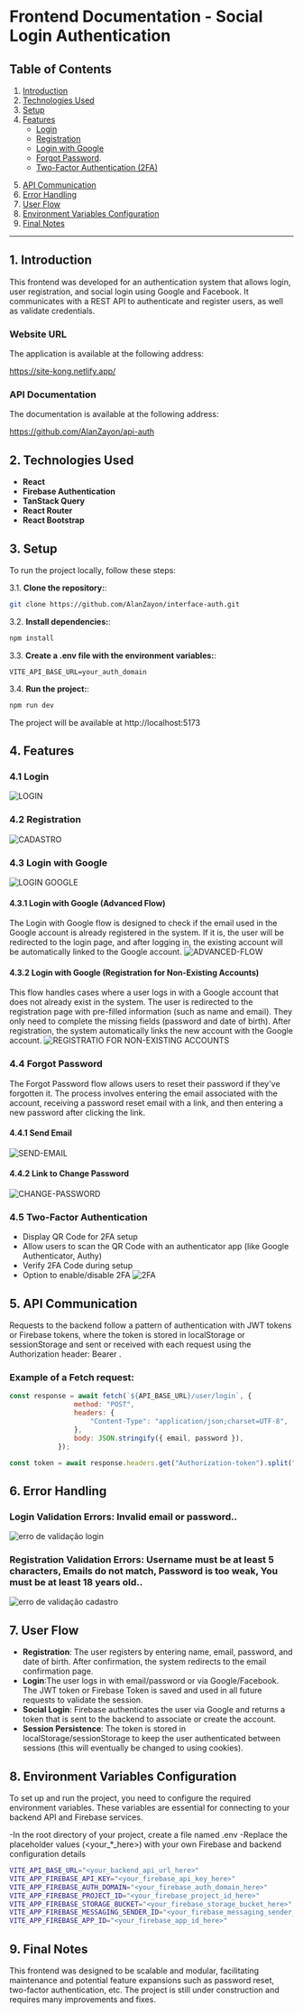 # Frontend Documentation - Social Login Authentication

## Table of Contents

1. [Introduction](#1-introduction)
2. [Technologies Used](#2-technologies-used)
3. [Setup](#3-setup)
4. [Features](#4-features)
   - [Login](#41-login)
   - [Registration](#42-registration)
   - [Login with Google](#43-login-with-google)
   - [Forgot Password](#44-forgot-password).
   - [Two-Factor Authentication (2FA)](#45-two-factor-authentication)
  <!--  - [Login com Facebook](#44-login-com-facebook)-->
5. [API Communication](#5-api-communication)
6. [Error Handling](#6-error-handling)
7. [User Flow](#7-user-flow)
8. [Environment Variables Configuration](#8-environment-variables-configuration)
9. [Final Notes](#9-final-notes)

---

## 1. Introduction
This frontend was developed for an authentication system that allows login, user registration, and social login using Google and Facebook. It communicates with a REST API to authenticate and register users, as well as validate credentials.

### Website URL

The application is available at the following address:

https://site-kong.netlify.app/

### API Documentation

The documentation is available at the following address:

https://github.com/AlanZayon/api-auth

## 2. Technologies Used
- **React**
- **Firebase Authentication**
- **TanStack Query**
- **React Router**
- **React Bootstrap**

## 3. Setup

To run the project locally, follow these steps:

3.1. **Clone the repository:**:
   ```bash
   git clone https://github.com/AlanZayon/interface-auth.git
   ```
3.2. **Install dependencies:**:
   ```bash
   npm install
   ```
3.3. **Create a .env file with the environment variables:**:
   ```env
   VITE_API_BASE_URL=your_auth_domain
   ```
3.4. **Run the project:**:
   ```bash
   npm run dev
   ```
The project will be available at http://localhost:5173


## 4. Features

### 4.1 Login
![LOGIN](https://i.imgur.com/lCKa79t.gif)

### 4.2 Registration
![CADASTRO](https://i.imgur.com/hvZjU4Z.gif)

### 4.3 Login with Google
![LOGIN GOOGLE](https://i.imgur.com/J3bXMOU.gif)

#### 4.3.1 Login with Google (Advanced Flow)
The Login with Google flow is designed to check if the email used in the Google account is already registered in the system. If it is, the user will be redirected to the login page, and after logging in, the existing account will be automatically linked to the Google account.
![ADVANCED-FLOW](https://i.imgur.com/EyveR7e.gif)

#### 4.3.2 Login with Google (Registration for Non-Existing Accounts)
This flow handles cases where a user logs in with a Google account that does not already exist in the system. The user is redirected to the registration page with pre-filled information (such as name and email). They only need to complete the missing fields (password and date of birth). After registration, the system automatically links the new account with the Google account.
![REGISTRATIO FOR NON-EXISTING ACCOUNTS](https://i.imgur.com/6xEmfXr.gif)
<!-- 
### 4.4 Login com Facebook
![LOGIN FACEBOOK](https://i.imgur.com/QnuJpZj.gif)
-->
### 4.4 Forgot Password
The Forgot Password flow allows users to reset their password if they've forgotten it. The process involves entering the email associated with the account, receiving a password reset email with a link, and then entering a new password after clicking the link.

#### 4.4.1 Send Email
![SEND-EMAIL](https://i.imgur.com/SQ70P81.gif)

#### 4.4.2 Link to Change Password
![CHANGE-PASSWORD](https://i.imgur.com/bhLwFkP.gif)

### 4.5 Two-Factor Authentication
- Display QR Code for 2FA setup
- Allow users to scan the QR Code with an authenticator app (like Google Authenticator, Authy)
- Verify 2FA Code during setup
- Option to enable/disable 2FA
![2FA](https://i.imgur.com/Cc2Qzat.gif)

## 5. API Communication
Requests to the backend follow a pattern of authentication with JWT tokens or Firebase tokens, where the token is stored in localStorage or sessionStorage and sent or received with each request using the Authorization header: Bearer <token>.

### Example of a Fetch request:

```js
const response = await fetch(`${API_BASE_URL}/user/login`, {
                method: "POST",
                headers: {
                    "Content-Type": "application/json;charset=UTF-8",
                },
                body: JSON.stringify({ email, password }),
            });

const token = await response.headers.get("Authorization-token").split(" ")[1];
```

## 6. Error Handling
### Login Validation Errors: Invalid email or password..
![erro de validação login](https://i.imgur.com/nLROfyP.gif)
### Registration Validation Errors: Username must be at least 5 characters, Emails do not match, Password is too weak, You must be at least 18 years old..
![erro de validação cadastro](https://i.imgur.com/3eJcbsE.gif)

## 7. User Flow
- **Registration**: The user registers by entering name, email, password, and date of birth. After confirmation, the system redirects to the email confirmation page.
- **Login**:The user logs in with email/password or via Google/Facebook. The JWT token or Firebase Token is saved and used in all future requests to validate the session.
- **Social Login**: Firebase authenticates the user via Google and returns a token that is sent to the backend to associate or create the account.
- **Session Persistence**: The token is stored in localStorage/sessionStorage to keep the user authenticated between sessions (this will eventually be changed to using cookies).

## 8. Environment Variables Configuration
To set up and run the project, you need to configure the required environment variables. These variables are essential for connecting to your backend API and Firebase services.

-In the root directory of your project, create a file named .env
-Replace the placeholder values (<your_*_here>) with your own Firebase and backend configuration details
   ```bash
   VITE_API_BASE_URL="<your_backend_api_url_here>"
VITE_APP_FIREBASE_API_KEY="<your_firebase_api_key_here>"
VITE_APP_FIREBASE_AUTH_DOMAIN="<your_firebase_auth_domain_here>"
VITE_APP_FIREBASE_PROJECT_ID="<your_firebase_project_id_here>"
VITE_APP_FIREBASE_STORAGE_BUCKET="<your_firebase_storage_bucket_here>"
VITE_APP_FIREBASE_MESSAGING_SENDER_ID="<your_firebase_messaging_sender_id_here>"
VITE_APP_FIREBASE_APP_ID="<your_firebase_app_id_here>"
   ```

## 9. Final Notes
This frontend was designed to be scalable and modular, facilitating maintenance and potential feature expansions such as password reset, two-factor authentication, etc. The project is still under construction and requires many improvements and fixes.

